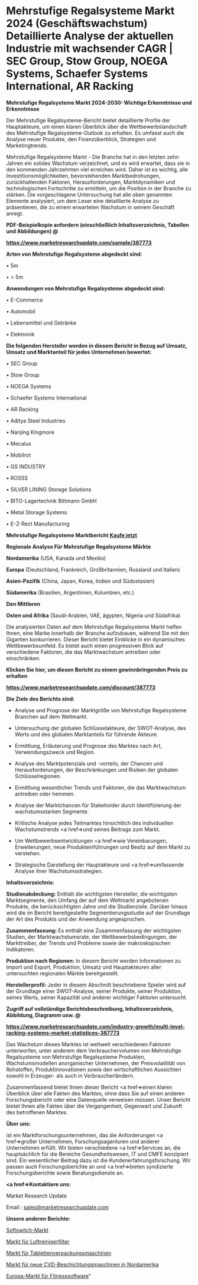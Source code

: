 # Mehrstufige Regalsysteme Markt 2024 (Geschäftswachstum) Detaillierte Analyse der aktuellen Industrie mit wachsender CAGR | SEC Group, Stow Group, NOEGA Systems, Schaefer Systems International, AR Racking

<strong>Mehrstufige Regalsysteme Markt 2024-2030: Wichtige Erkenntnisse und Erkenntnisse</strong>

Der Mehrstufige Regalsysteme-Bericht bietet detaillierte Profile der Hauptakteure, um einen klaren Überblick über die Wettbewerbslandschaft des Mehrstufige Regalsysteme-Outlook zu erhalten. Es umfasst auch die Analyse neuer Produkte, den Finanzüberblick, Strategien und Marketingtrends.

Mehrstufige Regalsysteme Markt - Die Branche hat in den letzten zehn Jahren ein solides Wachstum verzeichnet, und es wird erwartet, dass sie in den kommenden Jahrzehnten viel erreichen wird. Daher ist es wichtig, alle Investitionsmöglichkeiten, bevorstehenden Marktbedrohungen, zurückhaltenden Faktoren, Herausforderungen, Marktdynamiken und technologischen Fortschritte zu ermitteln, um die Position in der Branche zu stärken. Die vorgeschlagene Untersuchung hat alle oben genannten Elemente analysiert, um dem Leser eine detaillierte Analyse zu präsentieren, die zu einem erwarteten Wachstum in seinem Geschäft anregt.



<strong><b>PDF-Beispielkopie anfordern (einschließlich Inhaltsverzeichnis, Tabellen und Abbildungen) @ </b></strong>

<strong><a href=https://www.marketresearchupdate.com/sample/387773>

<strong>https://www.marketresearchupdate.com/sample/387773</u></a></strong></strong>



<strong>Arten von Mehrstufige Regalsysteme abgedeckt sind:</strong>

•  5m

• > 5m



<strong>Anwendungen von Mehrstufige Regalsysteme abgedeckt sind:</strong>

• E-Commerce

• Automobil

• Lebensmittel und Getränke

• Elektronik



<strong>Die folgenden Hersteller werden in diesem Bericht in Bezug auf Umsatz, Umsatz und Marktanteil für jedes Unternehmen bewertet:</strong>

• SEC Group

• Stow Group

• NOEGA Systems

• Schaefer Systems International

• AR Racking

• Aditya Steel Industries

• Nanjing Kingmore

• Mecalux

• Mobilrot

• GS INDUSTRY

• ROSSS

• SILVER LINING Storage Solutions

• BITO-Lagertechnik Bittmann GmbH

• Metal Storage Systems

• E-Z-Rect Manufacturing



<strong>Mehrstufige Regalsysteme Marktbericht <a href=https://www.marketresearchupdate.com/buynow/387773>Kaufe jetzt</a></strong>



<strong>Regionale Analyse Für Mehrstufige Regalsysteme Märkte</strong>



<strong>Nordamerika</strong> (USA, Kanada und Mexiko)



<strong>Europa</strong> (Deutschland, Frankreich, Großbritannien, Russland und Italien)



<strong>Asien-Pazifik</strong> (China, Japan, Korea, Indien und Südostasien)



<strong>Südamerika</strong> (Brasilien, Argentinien, Kolumbien, etc.)



<strong>Den Mittleren</strong> 

<strong>Osten und Afrika</strong> (Saudi-Arabien, VAE, ägypten, Nigeria und Südafrika)

Die analysierten Daten auf dem Mehrstufige Regalsysteme Markt helfen Ihnen, eine Marke innerhalb der Branche aufzubauen, während Sie mit den Giganten konkurrieren. Dieser Bericht bietet Einblicke in ein dynamisches Wettbewerbsumfeld. Es bietet auch einen progressiven Blick auf verschiedene Faktoren, die das Marktwachstum antreiben oder einschränken.



<strong>Klicken Sie hier, um diesen Bericht zu einem gewinnbringenden Preis zu erhalten
</strong>

<strong><a href=https://www.marketresearchupdate.com/discount/387773>https://www.marketresearchupdate.com/discount/387773</b></u></strong></a>



<strong>Die Ziele des Berichts sind:</strong>

- Analyse und Prognose der Marktgröße von Mehrstufige Regalsysteme Branchen auf dem Weltmarkt.

- Untersuchung der globalen Schlüsselakteure, der SWOT-Analyse, des Werts und des globalen Marktanteils für führende Akteure.

- Ermittlung, Erläuterung und Prognose des Marktes nach Art, Verwendungszweck und Region.

- Analyse des Marktpotenzials und -vorteils, der Chancen und Herausforderungen, der Beschränkungen und Risiken der globalen Schlüsselregionen.

- Ermittlung wesentlicher Trends und Faktoren, die das Marktwachstum antreiben oder hemmen.

- Analyse der Marktchancen für Stakeholder durch Identifizierung der wachstumsstarken Segmente.

- Kritische Analyse jedes Teilmarktes hinsichtlich des individuellen Wachstumstrends <a href=>und</a> seines Beitrags zum Markt.

- Um Wettbewerbsentwicklungen <a href=>wie</a> Vereinbarungen, Erweiterungen, neue Produkteinführungen und Besitz auf dem Markt zu verstehen.

- Strategische Darstellung der Hauptakteure und <a href=>umfas</a>sende Analyse ihrer Wachstumsstrategien.



<strong>Inhaltsverzeichnis:</strong>



<strong>Studienabdeckung:</strong> Enthält die wichtigsten Hersteller, die wichtigsten Marktsegmente, den Umfang der auf dem Weltmarkt angebotenen Produkte, die berücksichtigten Jahre und die Studienziele. Darüber hinaus wird die im Bericht bereitgestellte Segmentierungsstudie auf der Grundlage der Art des Produkts und der Anwendung angesprochen.



<strong>Zusammenfassung:</strong> Es enthält eine Zusammenfassung der wichtigsten Studien, der Marktwachstumsrate, der Wettbewerbsbedingungen, der Markttreiber, der Trends und Probleme sowie der makroskopischen Indikatoren.



<strong>Produktion nach Regionen:</strong> In diesem Bericht werden Informationen zu Import und Export, Produktion, Umsatz und Hauptakteuren aller untersuchten regionalen Märkte bereitgestellt.



<strong>Herstellerprofil:</strong> Jeder in diesem Abschnitt beschriebene Spieler wird auf der Grundlage einer SWOT-Analyse, seiner Produkte, seiner Produktion, seines Werts, seiner Kapazität und anderer wichtiger Faktoren untersucht.



<strong><b>Zugriff auf vollständige Berichtsbeschreibung, Inhaltsverzeichnis, Abbildung, Diagramm usw. @ </b></strong>

<strong><a href=https://www.marketresearchupdate.com/industry-growth/multi-level-racking-systems-market-statistices-387773>https://www.marketresearchupdate.com/industry-growth/multi-level-racking-systems-market-statistices-387773</a></strong>

Das Wachstum dieses Marktes ist weltweit verschiedenen Faktoren unterworfen, unter anderem dem Verbrauchervolumen von Mehrstufige Regalsysteme von Mehrstufige Regalsysteme Produkten, Wachstumsmodellen anorganischer Unternehmen, der Preisvolatilität von Rohstoffen, Produktinnovationen sowie den wirtschaftlichen Aussichten sowohl in Erzeuger- als auch in Verbraucherländern.

Zusammenfassend bietet Ihnen dieser Bericht <a href=>einen</a> klaren Überblick über alle Fakten des Marktes, ohne dass Sie auf einen anderen Forschungsbericht oder eine Datenquelle verweisen müssen. Unser Bericht bietet Ihnen alle Fakten über die Vergangenheit, Gegenwart und Zukunft des betroffenen Marktes.



<strong>Über uns:</strong>

 ist ein Marktforschungsunternehmen, das die Anforderungen <a href=>großer</a> Unternehmen, Forschungsagenturen und anderer Unternehmen erfüllt. Wir bieten verschiedene <a href=>Services</a> an, die hauptsächlich für die Bereiche Gesundheitswesen, IT und CMFE konzipiert sind. Ein wesentlicher Beitrag dazu ist die Kundenerfahrungsforschung. Wir passen auch Forschungsberichte an und <a href=>bieten</a> syndizierte Forschungsberichte sowie Beratungsdienste an.



<strong><a href=>Kontaktiere uns:</a></strong>

Market Research Update

Email : sales@marketresearchupdate.com



<strong>Unsere anderen Berichte:</strong>

<a href=https://www.linkedin.com/pulse/softswitch-market-pointing-capture-largest-growth>Softswitch-Markt</a>

<a href=https://www.linkedin.com/pulse/purifier-filters-market-research-report-reveals>Markt für Luftreinigerfilter</a>

<a href=https://www.linkedin.com/pulse/tablet-packing-machines-market-outlooks-2023>Markt für Tablettenverpackungsmaschinen</a>

<a href=https://www.linkedin.com/pulse/north-america-new-cvd-coating-machine-market-demand-growth>Markt für neue CVD-Beschichtungsmaschinen in Nordamerika</a>

<a href=https://www.linkedin.com/pulse/europe-fitness-software-market-2030-future-demand-bdubf/>Europa-Markt für Fitnesssoftware</a>"
